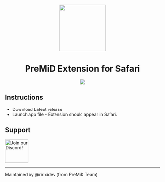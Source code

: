 <div align="center">

<img src="https://github.com/PreMiD/PreMiD/raw/stable/.github/Logo.png" width="150px" draggable="false"><br>

# PreMiD Extension for Safari

<img src="https://cln.sh/oBE2DTVdXDJIhOF7qQ9u/download" draggable="false"><br>

<div align="left">

## Instructions

- Download Latest release
- Launch app file - Extension should appear in Safari.

## Support

<a target="_blank" href="https://discord.premid.app/" title="Join our Discord!">
  <img src="https://discordapp.com/api/guilds/493130730549805057/widget.png?style=banner2" height="76px" draggable="false" alt="Join our Discord!">
</a>
<br>

---

Maintained by @ririxidev (from PreMiD Team)
